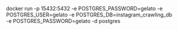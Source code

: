 docker run -p 15432:5432 -e POSTGRES_PASSWORD=gelato -e POSTGRES_USER=gelato -e POSTGRES_DB=instagram_crawling_db \
 -e POSTGRES_PASSWORD=gelato -d postgres